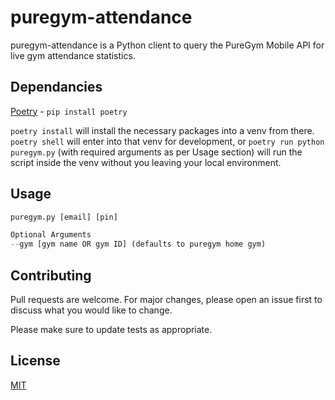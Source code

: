 # puregym-attendance

puregym-attendance is a Python client to query the PureGym Mobile API for live gym attendance statistics.

## Dependancies

[Poetry](https://python-poetry.org/docs/basic-usage/) - `pip install poetry`

`poetry install` will install the necessary packages into a venv from there. `poetry shell` will enter into that venv for development, or `poetry run python puregym.py` (with required arguments as per Usage section) will run the script inside the venv without you leaving your local environment.

## Usage

```python
puregym.py [email] [pin]

Optional Arguments
--gym [gym name OR gym ID] (defaults to puregym home gym)
```

## Contributing
Pull requests are welcome. For major changes, please open an issue first to discuss what you would like to change.

Please make sure to update tests as appropriate.

## License
[MIT](https://choosealicense.com/licenses/mit/)
